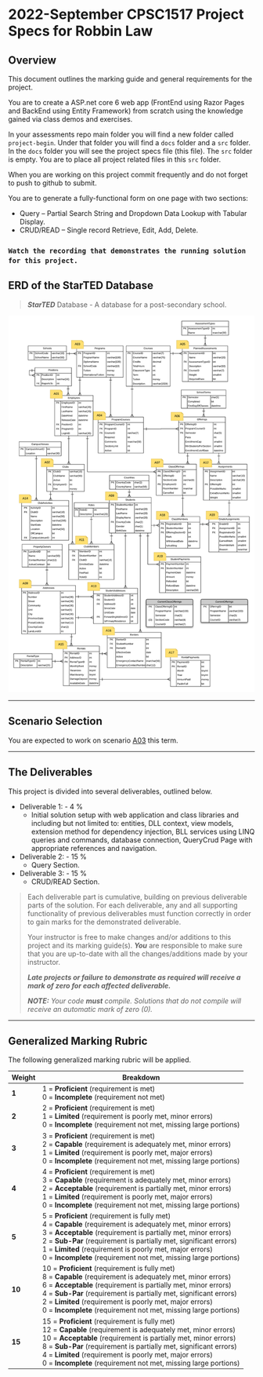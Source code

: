 # 2022-September CPSC1517 Project Specs for Robbin Law

## Overview

This document outlines the marking guide and general requirements for the project. 

You are to create a ASP.net core 6 web app (FrontEnd using Razor Pages and BackEnd using Entity Framework) from scratch using the knowledge gained via class demos and exercises. 

In your assessments repo main folder you will find a new folder called `project-begin`. Under that folder you will find a `docs` folder and a `src` folder. In the `docs` folder you will see the project specs file (this file). The `src` folder is empty. You are to place all project related files in this `src` folder.

When you are working on this project commit frequently and do not forget to push to github to submit.

You are to generate a fully-functional form on one page with two sections:

* Query – Partial Search String and Dropdown Data Lookup with Tabular Display.
* CRUD/READ – Single record Retrieve, Edit, Add, Delete.

### `Watch the recording that demonstrates the running solution for this project.`

## ERD of the StarTED Database

> ***StarTED*** Database - A database for a post-secondary school.

![ERD](./ERDAllSenarios.png)

---
## Scenario Selection

You are expected to work on scenario [A03](A03.md) this term.

---

## The Deliverables

This project is divided into several deliverables, outlined below.

* Deliverable 1: - 4 %
  * Initial solution setup with web application and class libraries and including but not limited to: entities, DLL context, view models, extension method for dependency injection, BLL services using LINQ queries and commands, database connection, QueryCrud Page with appropriate references and navigation.
* Deliverable 2: - 15 %
  * Query Section.
* Deliverable 3: - 15 %
  * CRUD/READ Section.

> Each deliverable part is cumulative, building on previous deliverable parts of the solution. For each deliverable, any and all supporting functionality of previous deliverables must function correctly in order to gain marks for the demonstrated deliverable.
>
> Your instructor is free to make changes and/or additions to this project and its marking guide(s). ***You*** are responsible to make sure that you are up-to-date with all the changes/additions made by your instructor.
>
> ***Late projects or failure to demonstrate as required will receive a mark of zero for each affected deliverable.***
> 
> ***NOTE:** Your code **must** compile. Solutions that do not compile will receive an automatic mark of zero (0).*
----

## Generalized Marking Rubric

The following generalized marking rubric will be applied.

| Weight | Breakdown |
| ---- | --------- |
| **1** | 1 = **Proficient** (requirement is met)<br />0 = **Incomplete** (requirement not met) |
| **2** | 2 = **Proficient** (requirement is met)<br />1 = **Limited** (requirement is poorly met, minor errors)<br />0 = **Incomplete** (requirement not met, missing large portions) |
| **3** | 3 = **Proficient** (requirement is met)<br />2 = **Capable** (requirement is adequately met, minor errors)<br />1 = **Limited** (requirement is poorly met, major errors)<br />0 = **Incomplete** (requirement not met, missing large portions) |
| **4** | 4 = **Proficient** (requirement is met)<br />3 = **Capable** (requirement is adequately met, minor errors)<br />2 = **Acceptable** (requirement is partially met, minor errors)<br />1 = **Limited** (requirement is poorly met, major errors)<br />0 = **Incomplete** (requirement not met, missing large portions) |
| **5** | 5 = **Proficient** (requirement is fully met)<br />4 = **Capable** (requirement is adequately met, minor errors)<br />3 = **Acceptable** (requirement is partially met, minor errors)<br />2 = **Sub-Par** (requirement is partially met, significant errors)<br />1 = **Limited** (requirement is poorly met, major errors)<br />0 = **Incomplete** (requirement not met, missing large portions) |
| **10** | 10 = **Proficient** (requirement is fully met)<br />8 = **Capable** (requirement is adequately met, minor errors)<br />6 = **Acceptable** (requirement is partially met, minor errors)<br />4 = **Sub-Par** (requirement is partially met, significant errors)<br />2 = **Limited** (requirement is poorly met, major errors)<br />0 = **Incomplete** (requirement not met, missing large portions) |
| **15** | 15 = **Proficient** (requirement is fully met)<br />12 = **Capable** (requirement is adequately met, minor errors)<br />10 = **Acceptable** (requirement is partially met, minor errors)<br />8 = **Sub-Par** (requirement is partially met, significant errors)<br />4 = **Limited** (requirement is poorly met, major errors)<br />0 = **Incomplete** (requirement not met, missing large portions) |
